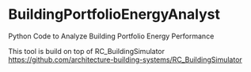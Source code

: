 # BuildingPortfolioEnergyAnalyst
Python Code to Analyze Building Portfolio Energy Performance 

This tool is build on top of RC_BuildingSimulator https://github.com/architecture-building-systems/RC_BuildingSimulator
